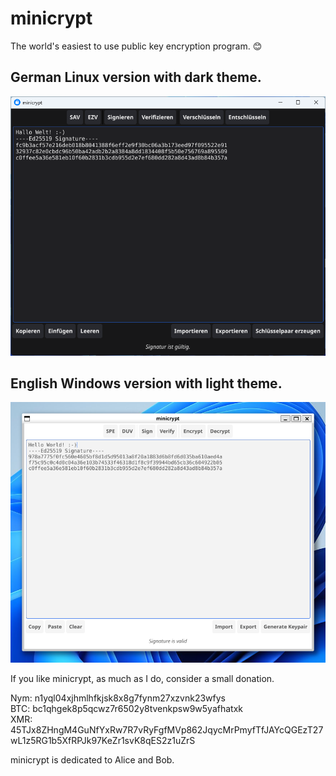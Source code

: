# minicrypt

The world's easiest to use public key encryption program. 😊

## German Linux version with dark theme.
![minicrypt German Version Windows with dark theme](img/minicrypt-de.png)

##  English Windows version with light theme.
![minicrypt English Version Linux with light theme](img/minicrypt-en.png)

If you like minicrypt, as much as I do, consider a small donation.  

Nym: n1yql04xjhmlhfkjsk8x8g7fynm27xzvnk23wfys   
BTC: bc1qhgek8p5qcwz7r6502y8tvenkpsw9w5yafhatxk    
XMR: 45TJx8ZHngM4GuNfYxRw7R7vRyFgfMVp862JqycMrPmyfTfJAYcQGEzT27wL1z5RG1b5XfRPJk97KeZr1svK8qES2z1uZrS

minicrypt is dedicated to Alice and Bob.


